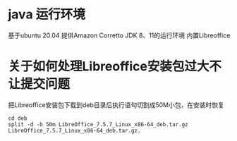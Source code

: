 # java 运行环境 
基于ubuntu 20.04 提供Amazon Corretto JDK 8、11的运行环境 内置Libreoffice

# 关于如何处理Libreoffice安装包过大不让提交问题
把Libreoffice安装包下载到deb目录后执行语句切割成50M小包，在安装时恢复
```shell
cd deb
split -d -b 50m LibreOffice_7.5.7_Linux_x86-64_deb.tar.gz LibreOffice_7.5.7_Linux_x86-64_deb.tar.gz.
```